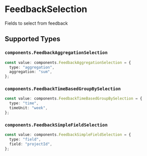 # FeedbackSelection

Fields to select from feedback


## Supported Types

### `components.FeedbackAggregationSelection`

```typescript
const value: components.FeedbackAggregationSelection = {
  type: "aggregation",
  aggregation: "sum",
};
```

### `components.FeedbackTimeBasedGroupBySelection`

```typescript
const value: components.FeedbackTimeBasedGroupBySelection = {
  type: "time",
  timeUnit: "week",
};
```

### `components.FeedbackSimpleFieldSelection`

```typescript
const value: components.FeedbackSimpleFieldSelection = {
  type: "field",
  field: "projectId",
};
```

